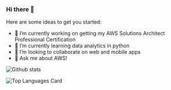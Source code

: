 ### Hi there 👋

Here are some ideas to get you started:

- 🔭 I’m currently working on getting my AWS Solutions Architect Professional Certification
- 🌱 I’m currently learning data analytics in python
- 👯 I’m looking to collaborate on web and mobile apps
- 💬 Ask me about AWS!

![Github stats](https://github-readme-stats.vercel.app/api?username=tbacon20&theme=highcontrast&show_icons=true&count_private=true)

![Top Languages Card](https://github-readme-stats.vercel.app/api/top-langs/?username=tbacon20&layout=compact)
